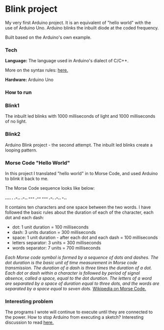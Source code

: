 # Blink project

My very first Arduino project. It is an equivalent of "hello world" with the use of Arduino Uno. Arduino blinks the inbuilt diode at the coded frequency.

Built based on the Arduino's own example.

### Tech

**Language:**
The language used in Arduino's dialect of C/C++.

More on the syntax rules:
<a href="https://www.arduino.cc/reference/en/#functions"> here.</a>

**Hardware:**
Arduino Uno

### How to run


### Blink1
The inbuilt led blinks with 1000 milliseconds of light and 1000 milliseconds of no light.

### Blink2
Arduino Blink project - the second attempt.
The inbuilt led blinks create a looping pattern.

### Morse Code "Hello World"
In this project I translated "hello world" in to Morse Code, and used Arduino to blink it back to me.

The Morse Code sequence looks like below:

**.... . .-.. .-.. ---     .-- --- .-. .-.. -..**

It contains ten characters and one space between the two words.
I have followed the basic rules about the duration of each of the character, each dot and each dash:

* dot: 1 unit duration = 100 milliseconds
* dash: 3 units duration = 300 milliseconds
* space: 1 unit duration - after each dot and each dash = 100 milliseconds
* letters separator: 3 units = 300 milliseconds
* words separator: 7 units = 700 milliseconds

*Each Morse code symbol is formed by a sequence of dots and dashes. The dot duration is the basic unit of time measurement in Morse code transmission. The duration of a dash is three times the duration of a dot. Each dot or dash within a character is followed by period of signal absence, called a space, equal to the dot duration. The letters of a word are separated by a space of duration equal to three dots, and the words are separated by a space equal to seven dots.* <a href="https://en.wikipedia.org/wiki/Morse_code">Wikipedia on Morse Code.</a>


### Interesting problem
The programs I wrote will continue to execute until they are connected to the power. How to stop Arduino from executing a sketch? Interesting discussion to read <a href="https://forum.arduino.cc/index.php?topic=86630.0">here.</a>
